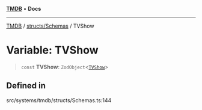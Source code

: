 [**TMDB**](../../../README.md) • **Docs**

***

[TMDB](../../../README.md) / [structs/Schemas](../README.md) / TVShow

# Variable: TVShow

> `const` **TVShow**: `ZodObject`\<[`TVShow`](../type-aliases/TVShow.md)\>

## Defined in

src/systems/tmdb/structs/Schemas.ts:144
